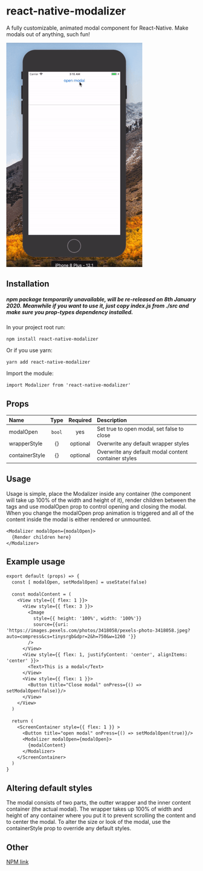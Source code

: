 # react-native-modalizer
A fully customizable, animated modal component for React-Native. Make modals out of anything, such fun!

![](modal_small.gif)

## Installation

##### npm package temporarily unavailable, will be re-released on 8th January 2020. Meanwhile if you want to use it, just copy index.js from ./src and make sure you prop-types dependency installed.

In your project root run:

```
npm install react-native-modalizer
```

Or if you use yarn:
```
yarn add react-native-modalizer
```

Import the module:

```
import Modalizer from 'react-native-modalizer'
```

## Props

| Name     |   Type   |   Required   | Description  |
| :------- | :------: | :---------: | :----------- |
| modalOpen   | `bool` | yes  | Set true to open modal, set false to close |
| wrapperStyle  |  {}  |   optional   | Overwrite any default wrapper styles |
| containerStyle |  {}  |   optional    | Overwrite any default modal content container styles |

## Usage

Usage is simple, place the Modalizer inside any container (the component will take up 100% of the width and height of it), render children between the tags and use modalOpen prop to control opening and closing the modal. When you change the modalOpen prop animation is triggered and all of the content inside the modal is either rendered or unmounted.

```
<Modalizer modalOpen={modalOpen}>
  {Render children here}
</Modalizer>
```

## Example usage

```
export default (props) => {
  const [ modalOpen, setModalOpen] = useState(false)
  
  const modalContent = (
    <View style={{ flex: 1 }}>
      <View style={{ flex: 3 }}>
        <Image 
          style={{ height: '100%', width: '100%'}}
          source={{uri: 'https://images.pexels.com/photos/3418058/pexels-photo-3418058.jpeg?auto=compress&cs=tinysrgb&dpr=2&h=750&w=1260 '}}
        />
      </View>
      <View style={{ flex: 1, justifyContent: 'center', alignItems: 'center' }}>
        <Text>This is a modal</Text> 
      </View>
      <View style={{ flex: 1 }}>
        <Button title="Close modal" onPress={() => setModalOpen(false)}/>
      </View>
    </View>
  )

  return (
    <ScreenContainer style={{ flex: 1 }} >
      <Button title="open modal" onPress={() => setModalOpen(true)}/>
      <Modalizer modalOpen={modalOpen}>
        {modalContent}
      </Modalizer>
    </ScreenContainer>
  )
}
```

## Altering default styles

The modal consists of two parts, the outter wrapper and the inner content container (the actual modal). The wrapper takes up 100% of width and height of any container where you put it to prevent scrolling the content and to center the modal. To alter the size or look of the modal, use the containerStyle prop to override any default styles.

## Other

[NPM link](https://www.npmjs.com/package/react-native-modalizer)

